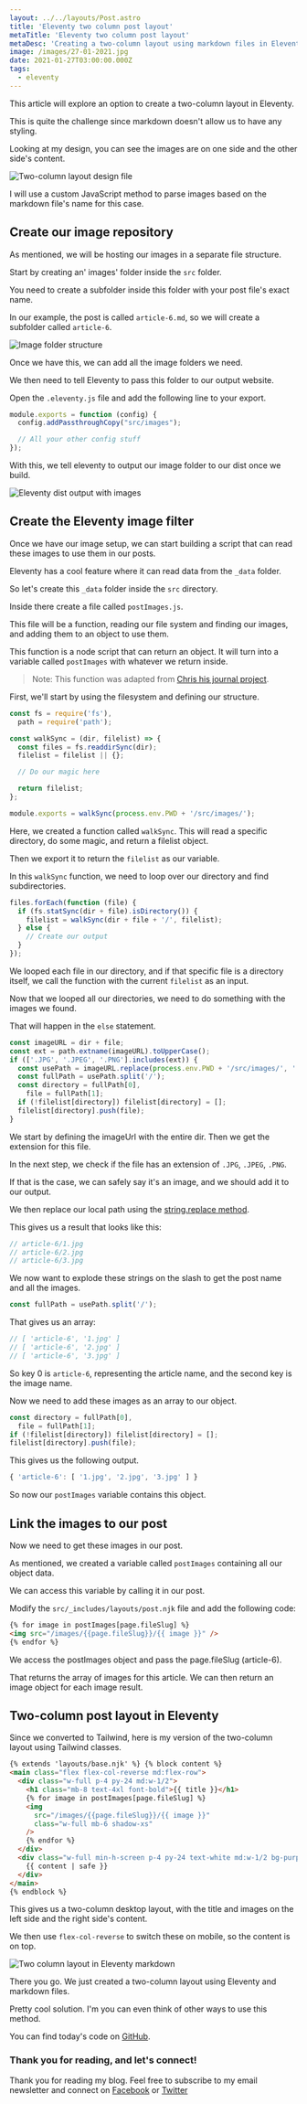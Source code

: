 ```yaml
---
layout: ../../layouts/Post.astro
title: 'Eleventy two column post layout'
metaTitle: 'Eleventy two column post layout'
metaDesc: 'Creating a two-column layout using markdown files in Eleventy'
image: /images/27-01-2021.jpg
date: 2021-01-27T03:00:00.000Z
tags:
  - eleventy
---
```


This article will explore an option to create a two-column layout in Eleventy.

This is quite the challenge since markdown doesn't allow us to have any styling.

Looking at my design, you can see the images are on one side and the other side's content.

![Two-column layout design file](https://cdn.hashnode.com/res/hashnode/image/upload/v1611326715665/4TLmEjiB8.png)

I will use a custom JavaScript method to parse images based on the markdown file's name for this case.

## Create our image repository

As mentioned, we will be hosting our images in a separate file structure.

Start by creating an' images' folder inside the `src` folder.

You need to create a subfolder inside this folder with your post file's exact name.

In our example, the post is called `article-6.md`, so we will create a subfolder called `article-6`.

![Image folder structure](https://cdn.hashnode.com/res/hashnode/image/upload/v1611326902110/kX8URFRfe.png)

Once we have this, we can add all the image folders we need.

We then need to tell Eleventy to pass this folder to our output website.

Open the `.eleventy.js` file and add the following line to your export.

```js
module.exports = function (config) {
  config.addPassthroughCopy("src/images");

  // All your other config stuff
});
```

With this, we tell eleventy to output our image folder to our dist once we build.

![Eleventy dist output with images](https://cdn.hashnode.com/res/hashnode/image/upload/v1611327060578/WB33Ig-DL.png)

## Create the Eleventy image filter

Once we have our image setup, we can start building a script that can read these images to use them in our posts.

Eleventy has a cool feature where it can read data from the `_data` folder.

So let's create this `_data` folder inside the `src` directory.

Inside there create a file called `postImages.js`.

This file will be a function, reading our file system and finding our images, and adding them to an object to use them.

This function is a node script that can return an object. It will turn into a variable called `postImages` with whatever we return inside.

> Note: This function was adapted from [Chris his journal project](https://github.com/scottishstoater/simple-journal).

First, we'll start by using the filesystem and defining our structure.

```js
const fs = require('fs'),
  path = require('path');

const walkSync = (dir, filelist) => {
  const files = fs.readdirSync(dir);
  filelist = filelist || {};

  // Do our magic here

  return filelist;
};

module.exports = walkSync(process.env.PWD + '/src/images/');
```

Here, we created a function called `walkSync`. This will read a specific directory, do some magic, and return a filelist object.

Then we export it to return the `filelist` as our variable.

In this `walkSync` function, we need to loop over our directory and find subdirectories.

```js
files.forEach(function (file) {
  if (fs.statSync(dir + file).isDirectory()) {
    filelist = walkSync(dir + file + '/', filelist);
  } else {
    // Create our output
  }
});
```

We looped each file in our directory, and if that specific file is a directory itself, we call the function with the current `filelist` as an input.

Now that we looped all our directories, we need to do something with the images we found.

That will happen in the `else` statement.

```js
const imageURL = dir + file;
const ext = path.extname(imageURL).toUpperCase();
if (['.JPG', '.JPEG', '.PNG'].includes(ext)) {
  const usePath = imageURL.replace(process.env.PWD + '/src/images/', '');
  const fullPath = usePath.split('/');
  const directory = fullPath[0],
    file = fullPath[1];
  if (!filelist[directory]) filelist[directory] = [];
  filelist[directory].push(file);
}
```

We start by defining the imageUrl with the entire dir.
Then we get the extension for this file.

In the next step, we check if the file has an extension of `.JPG`, `.JPEG`, `.PNG`.

If that is the case, we can safely say it's an image, and we should add it to our output.

We then replace our local path using the [string.replace method](https://daily-dev-tips.com/posts/string-replace-in-vanilla-js/).

This gives us a result that looks like this:

```js
// article-6/1.jpg
// article-6/2.jpg
// article-6/3.jpg
```

We now want to explode these strings on the slash to get the post name and all the images.

```js
const fullPath = usePath.split('/');
```

That gives us an array:

```js
// [ 'article-6', '1.jpg' ]
// [ 'article-6', '2.jpg' ]
// [ 'article-6', '3.jpg' ]
```

So key 0 is `article-6`, representing the article name, and the second key is the image name.

Now we need to add these images as an array to our object.

```js
const directory = fullPath[0],
  file = fullPath[1];
if (!filelist[directory]) filelist[directory] = [];
filelist[directory].push(file);
```

This gives us the following output.

```js
{ 'article-6': [ '1.jpg', '2.jpg', '3.jpg' ] }
```

So now our `postImages` variable contains this object.

## Link the images to our post

Now we need to get these images in our post.

As mentioned, we created a variable called `postImages` containing all our object data.

We can access this variable by calling it in our post.

Modify the `src/_includes/layouts/post.njk` file and add the following code:

```html
{% for image in postImages[page.fileSlug] %}
<img src="/images/{{page.fileSlug}}/{{ image }}" />
{% endfor %}
```

We access the postImages object and pass the page.fileSlug (article-6).

That returns the array of images for this article. We can then return an image object for each image result.

## Two-column post layout in Eleventy

Since we converted to Tailwind, here is my version of the two-column layout using Tailwind classes.

```html
{% extends 'layouts/base.njk' %} {% block content %}
<main class="flex flex-col-reverse md:flex-row">
  <div class="w-full p-4 py-24 md:w-1/2">
    <h1 class="mb-8 text-4xl font-bold">{{ title }}</h1>
    {% for image in postImages[page.fileSlug] %}
    <img
      src="/images/{{page.fileSlug}}/{{ image }}"
      class="w-full mb-6 shadow-xs"
    />
    {% endfor %}
  </div>
  <div class="w-full min-h-screen p-4 py-24 text-white md:w-1/2 bg-purple">
    {{ content | safe }}
  </div>
</main>
{% endblock %}
```

This gives us a two-column desktop layout, with the title and images on the left side and the right side's content.

We then use `flex-col-reverse` to switch these on mobile, so the content is on top.

![Two column layout in Eleventy markdown](https://cdn.hashnode.com/res/hashnode/image/upload/v1611328727903/AnOQTNQjl.png)

There you go. We just created a two-column layout using Eleventy and markdown files.

Pretty cool solution. I'm you can even think of other ways to use this method.

You can find today's code on [GitHub](https://github.com/rebelchris/eleventy-todoist/tree/part7).

### Thank you for reading, and let's connect!

Thank you for reading my blog. Feel free to subscribe to my email newsletter and connect on [Facebook](https://www.facebook.com/DailyDevTipsBlog) or [Twitter](https://twitter.com/DailyDevTips1)

